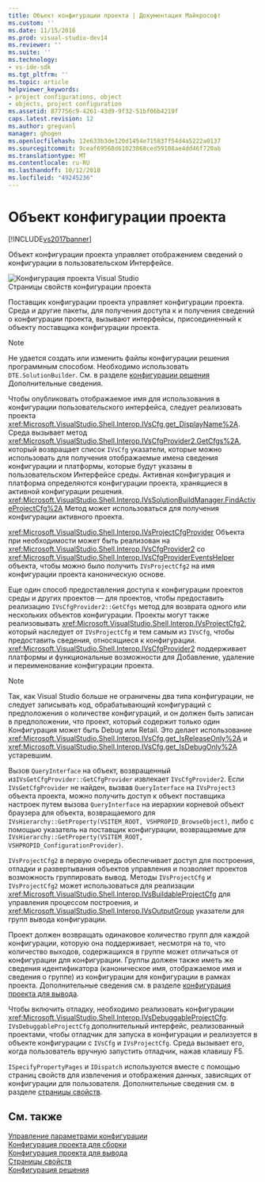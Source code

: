 ```yaml
---
title: Объект конфигурации проекта | Документация Майкрософт
ms.custom: ''
ms.date: 11/15/2016
ms.prod: visual-studio-dev14
ms.reviewer: ''
ms.suite: ''
ms.technology:
- vs-ide-sdk
ms.tgt_pltfrm: ''
ms.topic: article
helpviewer_keywords:
- project configurations, object
- objects, project configuration
ms.assetid: 877756c9-4261-43d9-9f32-51bf06b4219f
caps.latest.revision: 12
ms.author: gregvanl
manager: ghogen
ms.openlocfilehash: 12e633b3de120d1454e715837f54d4a5222a0137
ms.sourcegitcommit: 9ceaf69568d61023868ced59108ae4dd46f720ab
ms.translationtype: MT
ms.contentlocale: ru-RU
ms.lasthandoff: 10/12/2018
ms.locfileid: "49245236"
---
```

# <a name="project-configuration-object"></a>Объект конфигурации проекта
[!INCLUDE[vs2017banner](../../includes/vs2017banner.md)]

Объект конфигурации проекта управляет отображением сведений о конфигурации в пользовательском Интерфейсе.  
  
 ![Конфигурация проекта Visual Studio](../../extensibility/internals/media/vsprojectcfg.gif "vsProjectCfg")  
Страницы свойств конфигурации проекта  
  
 Поставщик конфигурации проекта управляет конфигурации проекта. Среда и другие пакеты, для получения доступа к и получения сведений о конфигурации проекта, вызывают интерфейсы, присоединенный к объекту поставщика конфигурации проекта.  
  
> [!NOTE]
>  Не удается создать или изменить файлы конфигурации решения программным способом. Необходимо использовать `DTE.SolutionBuilder`. См. в разделе [конфигурации решения](../../extensibility/internals/solution-configuration.md) Дополнительные сведения.  
  
 Чтобы опубликовать отображаемое имя для использования в конфигурации пользовательского интерфейса, следует реализовать проекта <xref:Microsoft.VisualStudio.Shell.Interop.IVsCfg.get_DisplayName%2A>. Среда вызывает метод <xref:Microsoft.VisualStudio.Shell.Interop.IVsCfgProvider2.GetCfgs%2A>, который возвращает список `IVsCfg` указатели, которые можно использовать для получения отображаемые имена сведения конфигурации и платформы, которые будут указаны в пользовательском Интерфейсе среды. Активная конфигурация и платформа определяются конфигурации проекта, хранящиеся в активной конфигурации решения. <xref:Microsoft.VisualStudio.Shell.Interop.IVsSolutionBuildManager.FindActiveProjectCfg%2A> Метод может использоваться для получения конфигурации активного проекта.  
  
 <xref:Microsoft.VisualStudio.Shell.Interop.IVsProjectCfgProvider> Объекта при необходимости может быть реализован на <xref:Microsoft.VisualStudio.Shell.Interop.IVsCfgProvider2> со <xref:Microsoft.VisualStudio.Shell.Interop.IVsCfgProviderEventsHelper> объекта, чтобы можно было получить `IVsProjectCfg2` на имя конфигурации проекта каноническую основе.  
  
 Еще один способ предоставления доступа к конфигурации проектов среды и других проектов — для проектов, чтобы предоставить реализацию `IVsCfgProvider2::GetCfgs` метод для возврата одного или нескольких объектов конфигурации. Проекты могут также реализовывать <xref:Microsoft.VisualStudio.Shell.Interop.IVsProjectCfg2>, который наследует от `IVsProjectCfg` и тем самым из `IVsCfg`, чтобы предоставить сведения, относящиеся к конфигурации. <xref:Microsoft.VisualStudio.Shell.Interop.IVsCfgProvider2> поддерживает платформы и функциональные возможности для Добавление, удаление и переименование конфигурации проекта.  
  
> [!NOTE]
>  Так, как Visual Studio больше не ограничены два типа конфигурации, не следует записывать код, обрабатывающий конфигураций с предположения о количестве конфигураций, и он должен быть записан в предположении, что проект, который содержит только один Конфигурация может быть Debug или Retail. Это делает использование <xref:Microsoft.VisualStudio.Shell.Interop.IVsCfg.get_IsReleaseOnly%2A> и <xref:Microsoft.VisualStudio.Shell.Interop.IVsCfg.get_IsDebugOnly%2A> устаревшим.  
  
 Вызов `QueryInterface` на объект, возвращенный из`IVsGetCfgProvider::GetCfgProvider` извлекает `IVsCfgProvider2`. Если `IVsGetCfgProvider` не найден, вызвав `QueryInterface` на `IVsProject3` объекта проекта, можно получить доступ к объект поставщика настроек путем вызова `QueryInterface` на иерархии корневой объект браузера для объекта, возвращаемого для `IVsHierarchy::GetProperty(VSITEM_ROOT, VSHPROPID_BrowseObject)`, либо с помощью указатель на поставщик конфигурации, возвращаемые для `IVsHierarchy::GetProperty(VSITEM_ROOT, VSHPROPID_ConfigurationProvider)`.  
  
 `IVsProjectCfg2` в первую очередь обеспечивает доступ для построения, отладки и развертывания объектов управления и позволяет проектов возможность группировать вывод. Методы `IVsProjectCfg` и `IVsProjectCfg2` может использоваться для реализации <xref:Microsoft.VisualStudio.Shell.Interop.IVsBuildableProjectCfg> для управления процессом построения, и <xref:Microsoft.VisualStudio.Shell.Interop.IVsOutputGroup> указатели для групп вывода конфигурации.  
  
 Проект должен возвращать одинаковое количество групп для каждой конфигурации, которую она поддерживает, несмотря на то, что количество выходов, содержащихся в группе может отличаться от конфигурации для конфигурации. Группы должен также иметь же сведения идентификатора (каноническое имя, отображаемое имя и сведения о группе) из конфигурации для конфигурации в рамках проекта. Дополнительные сведения см. в разделе [конфигурация проекта для вывода](../../extensibility/internals/project-configuration-for-output.md).  
  
 Чтобы включить отладку, необходимо реализовать конфигурации <xref:Microsoft.VisualStudio.Shell.Interop.IVsDebuggableProjectCfg>. `IVsDebuggableProjectCfg` дополнительный интерфейс, реализованный проектами, чтобы отладчик для запуска в конфигурации и реализуется в объекте конфигурации с `IVsCfg` и `IVsProjectCfg`. Среда вызывает его, когда пользователь вручную запустить отладчик, нажав клавишу F5.  
  
 `ISpecifyPropertyPages` и `IDispatch` используются вместе с помощью страниц свойств для извлечения и отображения данных, зависящих от конфигурации для пользователя. Дополнительные сведения см. в разделе [страницы свойств](../../extensibility/internals/property-pages.md).  
  
## <a name="see-also"></a>См. также  
 [Управление параметрами конфигурации](../../extensibility/internals/managing-configuration-options.md)   
 [Конфигурация проекта для сборки](../../extensibility/internals/project-configuration-for-building.md)   
 [Конфигурация проекта для вывода](../../extensibility/internals/project-configuration-for-output.md)   
 [Страницы свойств](../../extensibility/internals/property-pages.md)   
 [Конфигурация решения](../../extensibility/internals/solution-configuration.md)

